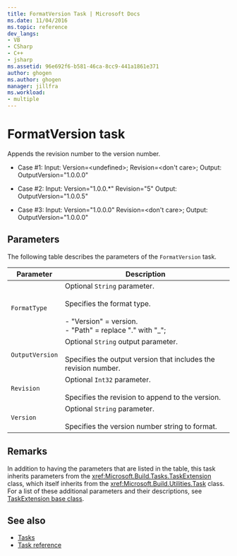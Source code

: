 ```yaml
---
title: FormatVersion Task | Microsoft Docs
ms.date: 11/04/2016
ms.topic: reference
dev_langs:
- VB
- CSharp
- C++
- jsharp
ms.assetid: 96e692f6-b581-46ca-8cc9-441a1861e371
author: ghogen
ms.author: ghogen
manager: jillfra
ms.workload:
- multiple
---
```

# FormatVersion task
Appends the revision number to the version number.

- Case #1: Input: Version=\<undefined>;  Revision=\<don't care>;   Output: OutputVersion="1.0.0.0"

- Case #2: Input: Version="1.0.0.*"  Revision="5"  Output: OutputVersion="1.0.0.5"

- Case #3: Input: Version="1.0.0.0"  Revision=\<don't care>;  Output: OutputVersion="1.0.0.0"

## Parameters
 The following table describes the parameters of the `FormatVersion` task.

|Parameter|Description|
|---------------|-----------------|
|`FormatType`|Optional `String` parameter.<br /><br /> Specifies the format type.<br /><br /> -   "Version" = version.<br />-   "Path" = replace "." with "_";|
|`OutputVersion`|Optional `String` output parameter.<br /><br /> Specifies the output version that includes the revision number.|
|`Revision`|Optional `Int32` parameter.<br /><br /> Specifies the revision to append to the version.|
|`Version`|Optional `String` parameter.<br /><br /> Specifies the version number string to format.|

## Remarks
 In addition to having the parameters that are listed in the table, this task inherits parameters from the <xref:Microsoft.Build.Tasks.TaskExtension> class, which itself inherits from the <xref:Microsoft.Build.Utilities.Task> class. For a list of these additional parameters and their descriptions, see [TaskExtension base class](../msbuild/taskextension-base-class.md).

## See also
- [Tasks](../msbuild/msbuild-tasks.md)
- [Task reference](../msbuild/msbuild-task-reference.md)
